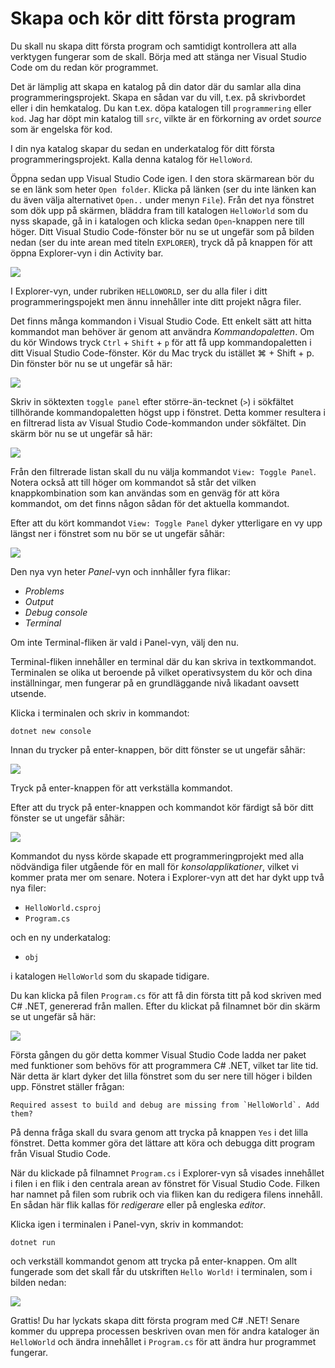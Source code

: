 # Skapa och kör ditt första program

Du skall nu skapa ditt första program och samtidigt kontrollera att alla verktygen fungerar som de skall. Börja med att stänga ner Visual Studio Code om du redan kör programmet. 

Det är lämplig att skapa en katalog på din dator där du samlar alla dina programmeringsprojekt. Skapa en sådan var du vill, t.ex. på skrivbordet eller i din hemkatalog. Du kan t.ex. döpa katalogen till ``programmering`` eller ``kod``. Jag har döpt min katalog till ``src``, vilkte är en förkorning av ordet *source* som är engelska för kod. 

I din nya katalog skapar du sedan en underkatalog för ditt första programmeringsprojekt. Kalla denna katalog för ``HelloWord``. 

Öppna sedan upp Visual Studio Code igen. I den stora skärmarean bör du se en länk som heter ``Open folder``. Klicka på länken (ser du inte länken kan du även välja alternativet ``Open..`` under menyn ``File``). Från det nya fönstret som dök upp på skärmen, bläddra fram till katalogen ``HelloWorld`` som du nyss skapade, gå in i katalogen och klicka sedan ``Open``-knappen nere till höger. Ditt Visual Studio Code-fönster bör nu se ut ungefär som på bilden nedan (ser du inte arean med titeln ``EXPLORER``), tryck då på knappen för att öppna Explorer-vyn i din Activity bar. 

<image src="res/2021-01-01-20-48-31.png"/>

I Explorer-vyn, under rubriken ``HELLOWORLD``, ser du alla filer i ditt programmeringspojekt men ännu innehåller inte ditt projekt några filer. 

Det finns många kommandon i Visual Studio Code. Ett enkelt sätt att hitta kommandot man behöver är genom att användra *Kommandopaletten*. Om du kör Windows tryck ``Ctrl`` + ``Shift`` + ``p`` för att få upp kommandopaletten i ditt Visual Studio Code-fönster. Kör du Mac tryck du istället ⌘ + Shift + p. Din fönster bör nu se ut ungefär så här:

<image src="res/2021-01-01-20-58-33.png"/>

Skriv in söktexten ``toggle panel`` efter större-än-tecknet (``>``) i sökfältet tillhörande kommandopaletten högst upp i fönstret. Detta kommer resultera i en filtrerad lista av Visual Studio Code-kommandon under sökfältet. Din skärm bör nu se ut ungefär så här:

<image src="res/2021-01-02-17-56-43.png"/>

Från den filtrerade listan skall du nu välja kommandot ``View: Toggle Panel``. Notera också att till höger om kommandot så står det vilken knappkombination som kan användas som en genväg för att köra kommandot, om det finns någon sådan för det aktuella kommandot. 

Efter att du kört kommandot ``View: Toggle Panel`` dyker ytterligare en vy upp längst ner i fönstret som nu bör se ut ungefär såhär:

<image src="res/2021-01-02-18-01-07.png"/>

Den nya vyn heter *Panel*-vyn och innhåller fyra flikar:
- *Problems*
- *Output*
- *Debug console*
- *Terminal*

Om inte Terminal-fliken är vald i Panel-vyn, välj den nu. 

Terminal-fliken innehåller en terminal där du kan skriva in textkommandot. Terminalen se olika ut beroende på vilket operativsystem du kör och dina inställningar, men fungerar på en grundläggande nivå likadant oavsett utsende. 

Klicka i terminalen och skriv in kommandot: 

```console
dotnet new console
```

Innan du trycker på enter-knappen, bör ditt fönster se ut ungefär såhär:

<image src="res/2021-01-02-18-06-07.png"/>

Tryck på enter-knappen för att verkställa kommandot. 

Efter att du tryck på enter-knappen och kommandot kör färdigt så bör ditt fönster se ut ungefär såhär: 

<image src="res/2021-01-02-18-08-24.png"/>

Kommandot du nyss körde skapade ett programmeringprojekt med alla nödvändiga filer utgående för en mall för *konsolapplikationer*, vilket vi kommer prata mer om senare. Notera i Explorer-vyn att det har dykt upp två nya filer: 
- ``HelloWorld.csproj``
- ``Program.cs``

och en ny underkatalog:
- ``obj``

i katalogen ``HelloWorld`` som du skapade tidigare. 

Du kan klicka på filen ``Program.cs`` för att få din första titt på kod skriven med C# .NET, genererad från mallen. Efter du klickat på filnamnet bör din skärm se ut ungefär så här: 

<image src="res/2021-01-02-18-14-20.png"/>

Första gången du gör detta kommer Visual Studio Code ladda ner paket med funktioner som behövs för att programmera C# .NET, vilket tar lite tid. När detta är klart dyker det lilla fönstret som du ser nere till höger i bilden upp. Fönstret ställer frågan:

```console
Required assest to build and debug are missing from `HelloWorld`. Add them?
```

På denna fråga skall du svara genom att trycka på knappen ``Yes`` i det lilla fönstret. Detta kommer göra det lättare att köra och debugga ditt program från Visual Studio Code. 

När du klickade på filnamnet ``Program.cs`` i Explorer-vyn så visades innehållet i filen i en flik i den centrala arean av fönstret för Visual Studio Code. Filken har namnet på filen som rubrik och via fliken kan du redigera filens innehåll. En sådan här flik kallas för *redigerare* eller på engleska *editor*.

Klicka igen i terminalen i Panel-vyn, skriv in kommandot: 

```console
dotnet run
```

och verkställ kommandot genom att trycka på enter-knappen. Om allt fungerade som det skall får du utskriften ``Hello World!`` i terminalen, som i bilden nedan: 

<image src="res/2021-01-02-18-24-29.png"/>

Grattis! Du har lyckats skapa ditt första program med C# .NET! Senare kommer du upprepa processen beskriven ovan men för andra kataloger än ``HelloWorld`` och ändra innehållet i ``Program.cs`` för att ändra hur programmet fungerar. 
